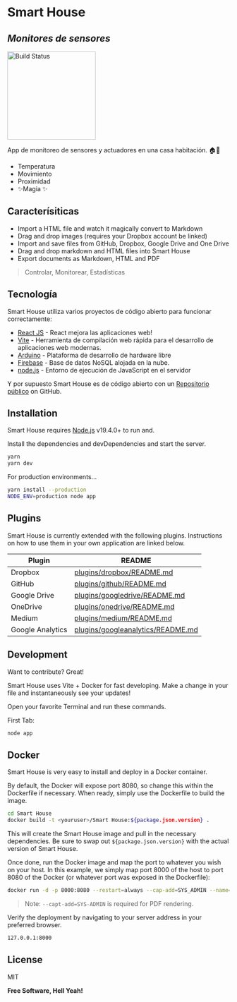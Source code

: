 # Smart House

## _Monitores de sensores_

<a href="https://www.facebook.com/TSJVallarta"><img src="https://upload.wikimedia.org/wikipedia/commons/c/ca/TSJZapopan_Logo.jpg" alt="Build Status" width="200" height="200"></a>

App de monitoreo de sensores y actuadores en una casa habitación. 🏠🤖

- Temperatura
- Movimiento
- Proximidad
- ✨Magia ✨

## Caracterísiticas

- Import a HTML file and watch it magically convert to Markdown
- Drag and drop images (requires your Dropbox account be linked)
- Import and save files from GitHub, Dropbox, Google Drive and One Drive
- Drag and drop markdown and HTML files into Smart House
- Export documents as Markdown, HTML and PDF

> Controlar,
> Monitorear,
> Estadísticas

## Tecnología

Smart House utiliza varios proyectos de código abierto para funcionar correctamente:

- [React JS] - React mejora las aplicaciones web!
- [Vite] - Herramienta de compilación web rápida para el desarrollo de aplicaciones web modernas.
- [Arduino] - Plataforma de desarrollo de hardware libre
- [Firebase] - Base de datos NoSQL alojada en la nube.
- [node.js] - Entorno de ejecución de JavaScript en el servidor

Y por supuesto Smart House es de código abierto con un [Repositorio público][smarthouse]
on GitHub.

## Installation

Smart House requires [Node.js](https://nodejs.org/) v19.4.0+ to run and.

Install the dependencies and devDependencies and start the server.

```sh
yarn
yarn dev
```

For production environments...

```sh
yarn install --production
NODE_ENV=production node app
```

## Plugins

Smart House is currently extended with the following plugins.
Instructions on how to use them in your own application are linked below.

| Plugin           | README                                    |
| ---------------- | ----------------------------------------- |
| Dropbox          | [plugins/dropbox/README.md][PlDb]         |
| GitHub           | [plugins/github/README.md][PlGh]          |
| Google Drive     | [plugins/googledrive/README.md][PlGd]     |
| OneDrive         | [plugins/onedrive/README.md][PlOd]        |
| Medium           | [plugins/medium/README.md][PlMe]          |
| Google Analytics | [plugins/googleanalytics/README.md][PlGa] |

## Development

Want to contribute? Great!

Smart House uses Vite + Docker for fast developing.
Make a change in your file and instantaneously see your updates!

Open your favorite Terminal and run these commands.

First Tab:

```sh
node app
```

## Docker

Smart House is very easy to install and deploy in a Docker container.

By default, the Docker will expose port 8080, so change this within the
Dockerfile if necessary. When ready, simply use the Dockerfile to
build the image.

```sh
cd Smart House
docker build -t <youruser>/Smart House:${package.json.version} .
```

This will create the Smart House image and pull in the necessary dependencies.
Be sure to swap out `${package.json.version}` with the actual
version of Smart House.

Once done, run the Docker image and map the port to whatever you wish on
your host. In this example, we simply map port 8000 of the host to
port 8080 of the Docker (or whatever port was exposed in the Dockerfile):

```sh
docker run -d -p 8000:8080 --restart=always --cap-add=SYS_ADMIN --name=Smart House <youruser>/Smart House:${package.json.version}
```

> Note: `--capt-add=SYS-ADMIN` is required for PDF rendering.

Verify the deployment by navigating to your server address in
your preferred browser.

```sh
127.0.0.1:8000
```

## License

MIT

**Free Software, Hell Yeah!**

[//]: # "These are reference links used in the body of this note and get stripped out when the markdown processor does its job. There is no need to format nicely because it shouldn't be seen. Thanks SO - http://stackoverflow.com/questions/4823468/store-comments-in-markdown-syntax"
[smart-house]: <https://github.com/joemccann/Smart House>
[git-repo-url]: <https://github.com/joemccann/Smart House.git>
[john gruber]: http://daringfireball.net
[df1]: http://daringfireball.net/projects/markdown/
[markdown-it]: https://github.com/markdown-it/markdown-it
[Ace Editor]: http://ace.ajax.org
[Vite]: https://vitejs.dev/
[Firebase]: https://firebase.google.com/?hl=es
[smarthouse]: https://github.com/alexdevrr05/smart-house
[React JS]: https://es.react.dev/
[Arduino]: https://www.arduino.cc/
[node.js]: https://nodejs.org/es/
[PlDb]: <https://github.com/joemccann/Smart House/tree/master/plugins/dropbox/README.md>
[PlGh]: <https://github.com/joemccann/Smart House/tree/master/plugins/github/README.md>
[PlGd]: <https://github.com/joemccann/Smart House/tree/master/plugins/googledrive/README.md>
[PlOd]: <https://github.com/joemccann/Smart House/tree/master/plugins/onedrive/README.md>
[PlMe]: <https://github.com/joemccann/Smart House/tree/master/plugins/medium/README.md>
[PlGa]: <https://github.com/RahulHP/Smart House/blob/master/plugins/googleanalytics/README.md>